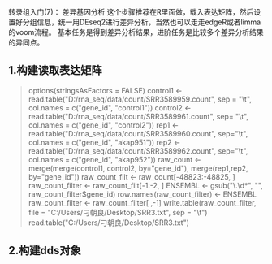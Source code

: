 转录组入门(7)： 差异基因分析
这个步骤推荐在R里面做，载入表达矩阵，然后设置好分组信息，统一用DEseq2进行差异分析，当然也可以走走edgeR或者limma的voom流程。
基本任务是得到差异分析结果，进阶任务是比较多个差异分析结果的异同点。

1.构建读取表达矩阵
---
>options(stringsAsFactors = FALSE)
>control1 <- read.table("D:/rna_seq/data/count/SRR3589959.count", sep = "\t", col.names = c("gene_id", "control1"))
>control2 <- read.table("D:/rna_seq/data/count/SRR3589961.count", sep= "\t", col.names = c("gene_id", "control2"))
>rep1 <- read.table("D:/rna_seq/data/count/SRR3589960.count", sep="\t", col.names = c("gene_id", "akap951"))
>rep2 <- read.table("D:/rna_seq/data/count/SRR3589962.count", sep="\t", col.names = c("gene_id", "akap952"))
>raw_count <- merge(merge(control1, control2, by="gene_id"), merge(rep1,rep2, by="gene_id"))
>raw_count_filt <- raw_count[-48823:-48825, ]
>raw_count_filter <- raw_count_filt[-1:-2, ]
>ENSEMBL <- gsub("\\.\\d*", "", raw_count_filter$gene_id)
>row.names(raw_count_filter) <- ENSEMBL
>raw_count_filter <- raw_count_filter[ ,-1]
>write.table(raw_count_filter, file = "C:/Users/刁朝良/Desktop/SRR3.txt", sep = "\t")
>read.table("C:/Users/刁朝良/Desktop/SRR3.txt")

2.构建dds对象
----
